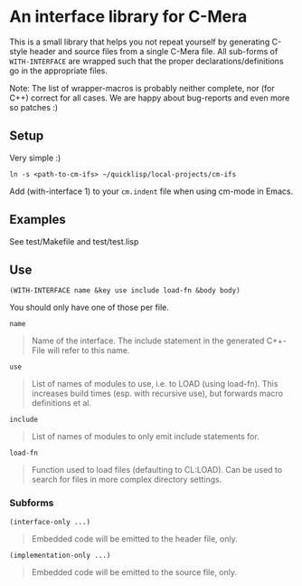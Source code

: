 An interface library for C-Mera
===============================

This is a small library that helps you not repeat yourself by generating C-style header and source files from a single C-Mera file. All sub-forms of `WITH-INTERFACE` are wrapped such that the proper declarations/definitions go in the appropriate files.

Note: The list of wrapper-macros is probably neither complete, nor (for C++) correct for all cases. We are happy about bug-reports and even more so patches :)


Setup
-----
Very simple :)

`ln -s <path-to-cm-ifs> ~/quicklisp/local-projects/cm-ifs`

Add
   (with-interface 1)
to your `cm.indent` file when using cm-mode in Emacs.


Examples
--------
See test/Makefile and test/test.lisp


Use
---

`(WITH-INTERFACE name &key use include load-fn &body body)`

You should only have one of those per file.

`name`
> Name of the interface.
> The include statement in the generated C++-File will refer to this name.

`use`
> List of names of modules to use, i.e. to LOAD (using load-fn).
> This increases build times (esp. with recursive use), but forwards macro definitions et al.

`include`
> List of names of modules to only emit include statements for.

`load-fn`
> Function used to load files (defaulting to CL:LOAD).
> Can be used to search for files in more complex directory settings.


### Subforms

`(interface-only ...)`
> Embedded code will be emitted to the header file, only.

`(implementation-only ...)`
> Embedded code will be emitted to the source file, only.
